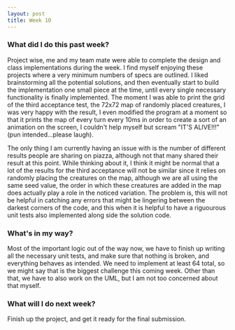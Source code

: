 ```yaml
---
layout: post
title: Week 10
---
```


### What did I do this past week?

Project wise, me and my team mate were able to complete the design and class implementations during the week. I find myself enjoying these projects where a very minimum numbers of specs are outlined. I liked brainstorming all the potential solutions, and then eventually start to build the implementation one small piece at the time, until every single necessary functionality is finally implemented. The moment I was able to print the grid of the third acceptance test, the 72x72 map of randomly placed creatures, I was very happy with the result, I even modified the program at a moment so that it prints the map of every turn every 10ms in order to create a sort of an animation on the screen, I couldn't help myself but scream "IT'S ALIVE!!!" (pun intended...please laugh). 

The only thing I am currently having an issue with is the number of different results people are sharing on piazza, although not that many shared their result at this point. While thinking about it, I think it might be normal that a lot of the results for the third acceptance will not be similar since it relies on randomly placing the creatures on the map, although we are all using the same seed value, the order in which these creatures are added in the map does actually play a role in the noticed variation. The problem is, this will not be helpful in catching any errors that might be lingering between the darkest corners of the code, and this when it is helpful to have a riguourous unit tests also implemented along side the solution code. 

### What's in my way?

Most of the important logic out of the way now, we have to finish up writing all the necessary unit tests, and make sure that nothing is broken, and everything behaves as intended. We need to implement at least 64 total, so we might say that is the biggest challenge this coming week. Other than that, we have to also work on the UML, but I am not too concerned about that myself. 

### What will I do next week? 

Finish up the project, and get it ready for the final submission.
